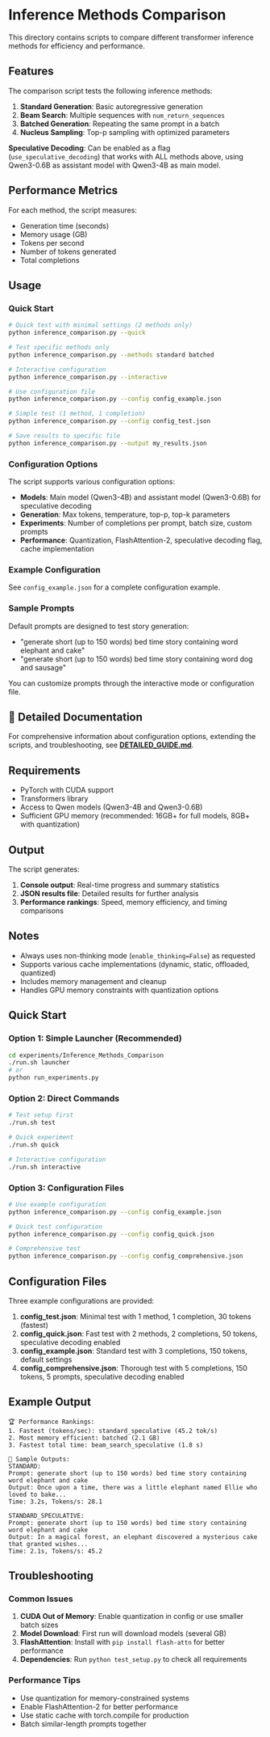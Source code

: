 # Inference Methods Comparison

This directory contains scripts to compare different transformer inference methods for efficiency and performance.

## Features

The comparison script tests the following inference methods:

1. **Standard Generation**: Basic autoregressive generation
2. **Beam Search**: Multiple sequences with `num_return_sequences`
3. **Batched Generation**: Repeating the same prompt in a batch
4. **Nucleus Sampling**: Top-p sampling with optimized parameters

**Speculative Decoding**: Can be enabled as a flag (`use_speculative_decoding`) that works with ALL methods above, using Qwen3-0.6B as assistant model with Qwen3-4B as main model.

## Performance Metrics

For each method, the script measures:
- Generation time (seconds)
- Memory usage (GB)
- Tokens per second
- Number of tokens generated
- Total completions

## Usage

### Quick Start

```bash
# Quick test with minimal settings (2 methods only)
python inference_comparison.py --quick

# Test specific methods only
python inference_comparison.py --methods standard batched

# Interactive configuration
python inference_comparison.py --interactive

# Use configuration file
python inference_comparison.py --config config_example.json

# Simple test (1 method, 1 completion)
python inference_comparison.py --config config_test.json

# Save results to specific file
python inference_comparison.py --output my_results.json
```

### Configuration Options

The script supports various configuration options:

- **Models**: Main model (Qwen3-4B) and assistant model (Qwen3-0.6B) for speculative decoding
- **Generation**: Max tokens, temperature, top-p, top-k parameters
- **Experiments**: Number of completions per prompt, batch size, custom prompts
- **Performance**: Quantization, FlashAttention-2, speculative decoding flag, cache implementation

### Example Configuration

See `config_example.json` for a complete configuration example.

### Sample Prompts

Default prompts are designed to test story generation:
- "generate short (up to 150 words) bed time story containing word elephant and cake"
- "generate short (up to 150 words) bed time story containing word dog and sausage"

You can customize prompts through the interactive mode or configuration file.

## 📖 Detailed Documentation

For comprehensive information about configuration options, extending the scripts, and troubleshooting, see **[DETAILED_GUIDE.md](DETAILED_GUIDE.md)**.

## Requirements

- PyTorch with CUDA support
- Transformers library
- Access to Qwen models (Qwen3-4B and Qwen3-0.6B)
- Sufficient GPU memory (recommended: 16GB+ for full models, 8GB+ with quantization)

## Output

The script generates:
1. **Console output**: Real-time progress and summary statistics
2. **JSON results file**: Detailed results for further analysis
3. **Performance rankings**: Speed, memory efficiency, and timing comparisons

## Notes

- Always uses non-thinking mode (`enable_thinking=False`) as requested
- Supports various cache implementations (dynamic, static, offloaded, quantized)
- Includes memory management and cleanup
- Handles GPU memory constraints with quantization options

## Quick Start

### Option 1: Simple Launcher (Recommended)
```bash
cd experiments/Inference_Methods_Comparison
./run.sh launcher
# or
python run_experiments.py
```

### Option 2: Direct Commands
```bash
# Test setup first
./run.sh test

# Quick experiment
./run.sh quick

# Interactive configuration
./run.sh interactive
```

### Option 3: Configuration Files
```bash
# Use example configuration
python inference_comparison.py --config config_example.json

# Quick test configuration
python inference_comparison.py --config config_quick.json

# Comprehensive test
python inference_comparison.py --config config_comprehensive.json
```

## Configuration Files

Three example configurations are provided:

1. **config_test.json**: Minimal test with 1 method, 1 completion, 30 tokens (fastest)
2. **config_quick.json**: Fast test with 2 methods, 2 completions, 50 tokens, speculative decoding enabled
3. **config_example.json**: Standard test with 3 completions, 150 tokens, default settings
4. **config_comprehensive.json**: Thorough test with 5 completions, 150 tokens, 5 prompts, speculative decoding enabled

## Example Output

```
🏆 Performance Rankings:
1. Fastest (tokens/sec): standard_speculative (45.2 tok/s)
2. Most memory efficient: batched (2.1 GB)
3. Fastest total time: beam_search_speculative (1.8 s)

📝 Sample Outputs:
STANDARD:
Prompt: generate short (up to 150 words) bed time story containing word elephant and cake
Output: Once upon a time, there was a little elephant named Ellie who loved to bake...
Time: 3.2s, Tokens/s: 28.1

STANDARD_SPECULATIVE:
Prompt: generate short (up to 150 words) bed time story containing word elephant and cake
Output: In a magical forest, an elephant discovered a mysterious cake that granted wishes...
Time: 2.1s, Tokens/s: 45.2
```

## Troubleshooting

### Common Issues

1. **CUDA Out of Memory**: Enable quantization in config or use smaller batch sizes
2. **Model Download**: First run will download models (several GB)
3. **FlashAttention**: Install with `pip install flash-attn` for better performance
4. **Dependencies**: Run `python test_setup.py` to check all requirements

### Performance Tips

- Use quantization for memory-constrained systems
- Enable FlashAttention-2 for better performance
- Use static cache with torch.compile for production
- Batch similar-length prompts together
